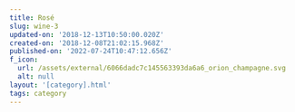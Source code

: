 ```yaml
---
title: Rosé
slug: wine-3
updated-on: '2018-12-13T10:50:00.020Z'
created-on: '2018-12-08T21:02:15.968Z'
published-on: '2022-07-24T10:47:12.656Z'
f_icon:
  url: /assets/external/6066dadc7c145563393da6a6_orion_champagne.svg
  alt: null
layout: '[category].html'
tags: category
---
```



